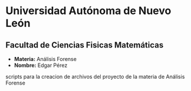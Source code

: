 # Universidad Autónoma de Nuevo León

## **Facultad de Ciencias Fisicas Matemáticas** 


- **Materia:** Análisis Forense
- **Nombre:** Edgar Pérez

scripts para la creacion de archivos del proyecto de la materia de Análisis Forense